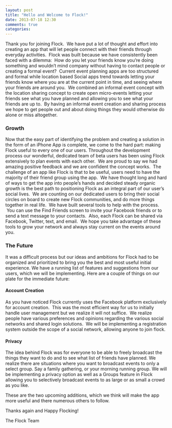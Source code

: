 ```yaml
---
layout: post
title: "Hello and Welcome to Flock!"
date: 2013-07-18 12:30
comments: true
categories: 
---
```


Thank you for joining Flock.  We have put a lot of thought and effort into creating an app that will let people connect with their friends through everyday activities.  Flock was built because we have consistently been faced with a dilemma:  How do you let your friends know you’re doing something and wouldn’t mind company without having to contact people or creating a formal event?  Current event planning apps are too structured and formal while location based Social apps trend towards letting your friends know where you are at the current point in time, and seeing where your friends are around you.  We combined an informal event concept with the location sharing concept to create open micro-events letting your friends see what you have planned and allowing you to see what your friends are up to.  By having an informal event creation and sharing process we hope to get people out and about doing things they would otherwise do alone or miss altogether.


### Growth

Now that the easy part of identifying the problem and creating a solution in the form of an iPhone App is complete, we come to the hard part: making Flock useful to every one of our users. Throughout the development process our wonderful, dedicated team of beta users has been using Flock extensively to plan events with each other.  We are proud to say we had amazing positive feedback and we are confident the concept works.  The challenge of an app like Flock is that to be useful, users need to have the majority of their friend group using the app.  We have thought long and hard of ways to get the app into people’s hands and decided steady organic growth is the best path to positioning Flock as an integral part of our user’s social lives.  We are counting on our dedicated users to bring their social circles on board to create new Flock communities, and do more things together in real life.  We have built several tools to help with the process.  You can use the Find Friends screen to invite your Facebook friends or to send a text message to your contacts.  Also, each Flock can be shared via Facebook, Twitter, text, and email.  We hope you take advantage of these tools to grow your network and always stay current on the events around you.

### The Future

It was a difficult process but our ideas and ambitions for Flock had to be organized and prioritized to bring you the best and most useful initial experience. We have a running list of features and suggestions from our users, which we will be implementing. Here are a couple of things on our plate for the immediate future:

#### Account Creation 

As you have noticed Flock currently uses the Facebook platform exclusively for account creation.  This was the most efficient way for us to initially handle user management but we realize it will not suffice.  We realize people have various preferences and opinions regarding the various social networks and shared login solutions.  We will be implementing a registration system outside the scope of a social network, allowing anyone to join flock.

#### Privacy

The idea behind Flock was for everyone to be able to freely broadcast the things they want to do and to see what list of friends have planned. We realize there are situations where you want to broadcast events to only a select group. Say a family gathering, or your morning running group. We will be implementing a privacy option as well as a Groups feature in Flock allowing you to selectively broadcast events to as large or as small a crowd as you like.

These are the two upcoming additions, which we think will make the app more useful and there numerous others to follow.

Thanks again and Happy Flocking!

The Flock Team